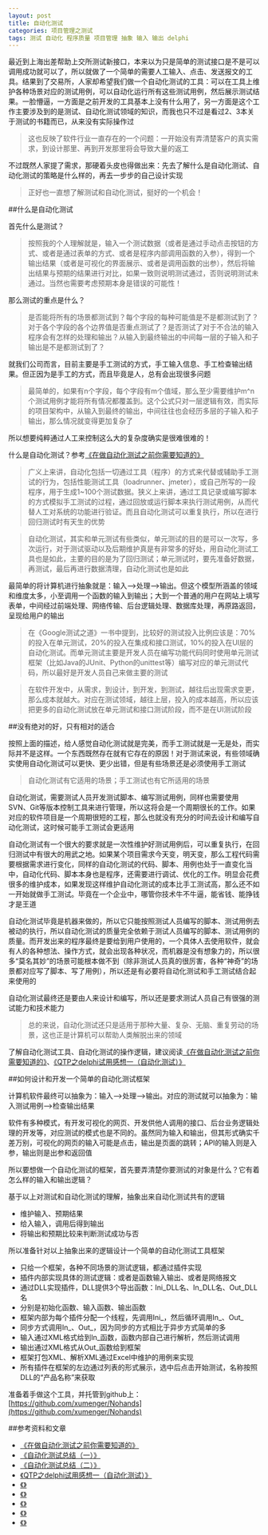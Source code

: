 ```yaml
---
layout: post
title: 自动化测试
categories: 项目管理之测试
tags: 测试 自动化 程序质量 项目管理 抽象 输入 输出 delphi
---
```


最近到上海出差帮助上交所测试新接口，本来以为只是简单的测试接口是不是可以调用成功就可以了，所以就做了一个简单的需要人工输入、点击、发送报文的工具。结果到了交易所，人家却希望我们做一个自动化测试的工具：可以在工具上维护各种场景对应的测试用例，可以自动化运行所有这些测试用例，然后展示测试结果。一脸懵逼，一方面是之前开发的工具基本上没有什么用了，另一方面是这个工作主要涉及到的是测试、自动化测试领域的知识，而我也只不过是看过2、3本关于测试的书籍而已，从来没有实际操作过

>这也反映了软件行业一直存在的一个问题：一开始没有弄清楚客户的真实需求，到设计那里、再到开发那里将会导致大量的返工

不过既然人家提了需求，那硬着头皮也得做出来：先去了解什么是自动化测试、自动化测试的策略是什么样的，再去一步步的自己设计实现

>正好也一直想了解测试和自动化测试，挺好的一个机会！

##什么是自动化测试

首先什么是测试？

>按照我的个人理解就是，输入一个测试数据（或者是通过手动点击按钮的方式、或者是通过表单的方式、或者是程序内部调用函数的入参），得到一个输出结果（或者是可视化的界面展示、或者是调用函数的出参），然后将输出结果与预期的结果进行对比，如果一致则说明测试通过，否则说明测试未通过。当然也需要考虑预期本身是错误的可能性！

那么测试的重点是什么？

>是否能将所有的场景都测试到？每个字段的每种可能值是不是都测试到了？对于各个字段的各个边界值是否重点测试了？是否测试了对于不合法的输入程序会有怎样的处理和输出？从输入到最终输出的中间每一层的子输入和子输出是不是都测试到了？

就我们公司而言，目前主要是手工测试的方式，手工输入信息、手工检查输出结果。但正因为是手工的方式，而且毕竟是人，总有会出现很多问题

>最简单的，如果有n个字段，每个字段有m个值域，那么至少需要维护m^n个测试用例才能将所有情况都覆盖到。这个公式只对一层逻辑有效，而实际的项目架构中，从输入到最终的输出，中间往往也会经历多层的子输入和子输出，那么情况就变得更加复杂了

所以想要纯粹通过人工来控制这么大的复杂度确实是很难很难的！

什么是自动化测试？参考[《在做自动化测试之前你需要知道的》](http://www.cnblogs.com/fnng/p/3653793.html)

>广义上来讲，自动化包括一切通过工具（程序）的方式来代替或辅助手工测试的行为，包括性能测试工具（loadrunner、jmeter），或自己所写的一段程序，用于生成1~100个测试数据。狭义上来讲，通过工具记录或编写脚本的方式模拟手工测试的过程，通过回放或运行脚本来执行测试用例，从而代替人工对系统的功能进行验证。而且自动化测试可以重复执行，所以在进行回归测试时有天生的优势

>自动化测试，其实和单元测试有些类似，单元测试的目的是可以一次写，多次运行，对于测试驱动以及后期维护真是有非常多的好处，用自动化测试工具也是如此，主要的目的是为了回归测试；单元测试时，要先准备好数据，再测试，最后再进行数据清理，自动化测试也是如此

最简单的将计算机进行抽象就是：输入-->处理-->输出。但这个模型所涵盖的领域和维度太多，小至调用一个函数的输入到输出；大到一个普通的用户在网站上填写表单，中间经过前端处理、网络传输、后台逻辑处理、数据库处理，再原路返回，呈现给用户的输出

>在《Google测试之道》一书中提到，比较好的测试投入比例应该是：70%的投入在单元测试，20%的投入在集成和接口测试，10%的投入在UI层的自动化测试。而单元测试主要是开发人员在编写功能代码同时使用单元测试框架（比如Java的JUnit、Python的unittest等）编写对应的单元测试代码，所以最好是开发人员自己来做主要的测试

>在软件开发中，从需求，到设计，到开发，到测试，越往后出现需求变更，那么成本就越大。对应在测试领域，越往上层，投入的成本越高，所以应该把更多的自动化测试放在单元测试和接口测试阶段，而不是在UI测试阶段

##没有绝对的好，只有相对的适合

按照上面的描述，给人感觉自动化测试就是完美，而手工测试就是一无是处，而实际并不是这样。一个东西既然存在就有它存在的原因！对于测试来说，有些领域确实使用自动化测试可以更快、更少出错，但是有些场景还是必须使用手工测试

>自动化测试有它适用的场景；手工测试也有它所适用的场景

自动化测试，需要测试人员开发测试脚本、编写测试用例，同样也需要使用SVN、Git等版本控制工具来进行管理，所以这将会是一个周期很长的工作。如果对应的软件项目是一个周期很短的工程，那么也就没有充分的时间去设计和编写自动化测试，这时候可能手工测试会更适用

自动化测试有一个很大的要求就是一次性维护好测试用例后，可以重复执行，在回归测试中有很大的用武之地。如果某个项目需求今天变，明天变，那么工程代码需要根据需求进行变化，同样的自动化测试的代码、脚本、用例也处于一直变化当中，自动化代码、脚本本身也是程序，还需要进行调试、优化的工作。明显会花费很多的维护成本，如果发现这样维护自动化测试的成本比手工测试高，那么还不如一开始就做手工测试。毕竟在一个企业中，哪管你技术牛不牛逼，能省钱、能挣钱才是王道

自动化测试毕竟是机器来做的，所以它只能按照测试人员编写的脚本、测试用例去被动的执行，所以自动化测试的质量完全依赖于测试人员编写的脚本、测试用例的质量。而开发出来的程序最终是要给到用户使用的，一个具体人去使用软件，就会有人的各种想法、操作方式，就会出现各种状况，而机器是没有想象力的，所以很多“莫名其妙”的场景可能根本做不到（除非测试人员真的很厉害，各种“神奇”的场景都对应写了脚本、写了用例），所以还是有必要将自动化测试和手工测试结合起来使用的

自动化测试最终还是要由人来设计和编写，所以还是要求测试人员自己有很强的测试能力和技术能力

>总的来说，自动化测试还只是适用于那种大量、复杂、无脑、重复劳动的场景，这也正是计算机可以帮助人类解脱出来的领域

了解自动化测试工具、自动化测试的操作逻辑，建议阅读[《在做自动化测试之前你需要知道的》](http://www.cnblogs.com/fnng/p/3653793.html)、[《QTP之delphi试用感想一（自动化测试）》](http://www.cnblogs.com/findumars/p/5995196.html)

##如何设计和开发一个简单的自动化测试框架

计算机软件最终可以抽象为：输入-->处理-->输出。对应的测试就可以抽象为：输入测试用例-->检查输出结果

软件有多种模式，有开发可视化的网页、开发供他人调用的接口、后台业务逻辑处理的开发等，对应测试的模式也是不同的。虽然同为输入和输出，但其形式确实千差万别，可视化的网页的输入可能是点击，输出是页面的跳转；API的输入则是入参，输出则是出参和返回值

所以要想做一个自动化测试的框架，首先要弄清楚你要测试的对象是什么？它有着怎么样的输入和输出逻辑？

基于以上对测试和自动化测试的理解，抽象出来自动化测试共有的逻辑

* 维护输入、预期结果
* 给入输入，调用后得到输出
* 将输出和预期比较来判断测试成功与否

所以准备针对以上抽象出来的逻辑设计一个简单的自动化测试工具框架

* 只给一个框架，各种不同场景的测试逻辑，都通过插件实现
* 插件内部实现具体的测试逻辑：或者是函数输入输出、或者是网络报文
* 通过DLL实现插件，DLL提供3个导出函数：Ini\_DLL名、In\_DLL名、Out\_DLL名
* 分别是初始化函数、输入函数、输出函数
* 框架内部为每个插件分配一个线程，先调用Ini\_，然后循环调用In\_、Out\_
* 同步方式调用In\_、Out\_，因为同步的方式相比于异步方式简单的多
* 输入通过XML格式给到In\_函数，函数内部自己进行解析，然后测试调用
* 输出通过XML格式从Out\_函数给到框架
* 框架打包XML、解析XML通过Excel中维护的用例来实现
* 所有插件在框架的左边通过列表的形式展示，选中后点击开始测试，名称按照DLL的“产品名称”来获取

准备着手做这个工具，并托管到github上：[https://github.com/xumenger/Nohands](https://github.com/xumenger/Nohands)

##参考资料和文章

* [《在做自动化测试之前你需要知道的》](http://www.cnblogs.com/fnng/p/3653793.html)
* [《自动化测试总结（一）》](http://blog.csdn.net/star890124/article/details/48311347)
* [《自动化测试总结（二）》](http://blog.csdn.net/star890124/article/details/48311361)
* [《QTP之delphi试用感想一（自动化测试）》](http://www.cnblogs.com/findumars/p/5995196.html)
* [《》]()
* [《》]()
* [《》]()
* [《》]()
* [《》]()


